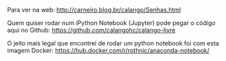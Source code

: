 Para ver na web:
http://carneiro.blog.br/calango/Senhas.html

Quem quiser rodar num iPython Notebook (Jupyter) pode pegar o código aqui no Github:
https://github.com/calangohc/calango-livre

O jeito mais legal que encontrei de rodar um python notebook foi com esta imagem Docker:
https://hub.docker.com/r/rothnic/anaconda-notebook/
